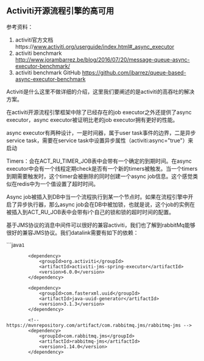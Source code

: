## Activiti开源流程引擎的高可用

参考资料：

1. activiti官方文档https://www.activiti.org/userguide/index.html#_async_executor
2. activiti benchmark http://www.jorambarrez.be/blog/2016/07/20/message-queue-async-executor-benchmark/
3. activiti benchmark GitHub  https://github.com/jbarrez/queue-based-async-executor-benchmark

Activiti是什么这里不做详细的介绍，这里我们要阐述的是activiti的高吞吐的解决方案。

在activiti开源流程引擎框架中除了已经存在的job executor之外还提供了async executor，async executor被证明比老的job executor拥有更好的性能。

async executor有两种设计，一是时间器，属于user task事件的边界，二是异步service task，需要在service task中设置异步属性（activiti:async="true"）来启动

Timers：会在ACT_RU_TIMER_JOB表中会带有一个确定的到期时间。在async executor中会有一个线程定期check是否有一个新的timers被触发。当一个timers到期需要触发时，这个timer会被删除的同时创建一个async job信息。这个感觉类似在redis中为一个值设置了超时时间。

Async job被插入到DB中当一个流程执行到某一个节点时。如果在流程引擎中开启了异步执行器，那么async job会在DB中被加锁，也就是说，这个job的实例在被插入到ACT_RU_JOB表中会带有i个自己的锁和锁的超时时间的配置。

基于JMS协议的消息中间件可以很好的兼容activiti，我们也了解到rabbitMq能够很好的兼容JMS协议。我们datalink需要有如下的依赖：

```java`1`
<!-- https://mvnrepository.com/artifact/org.activiti/activiti-jms-spring-executor -->
            <dependency>
                <groupId>org.activiti</groupId>
                <artifactId>activiti-jms-spring-executor</artifactId>
                <version>6.0.0</version>
            </dependency>

            <dependency>
                <groupId>com.fasterxml.uuid</groupId>
                <artifactId>java-uuid-generator</artifactId>
                <version>3.1.3</version>
            </dependency>

            <!-- https://mvnrepository.com/artifact/com.rabbitmq.jms/rabbitmq-jms -->
            <dependency>
                <groupId>com.rabbitmq.jms</groupId>
                <artifactId>rabbitmq-jms</artifactId>
                <version>1.14.0</version>
            </dependency>
```





